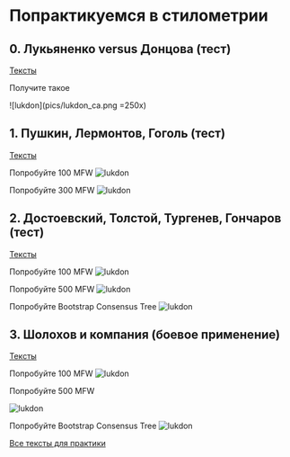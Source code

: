 # Попрактикуемся в стилометрии

## 0. Лукьяненко versus Донцова (тест)

[Тексты](stylometry_texts/0_Лукьяненко%20Донцова.zip)

Получите такое 

![lukdon](pics/lukdon_ca.png =250x)


## 1. Пушкин, Лермонтов, Гоголь (тест)

[Тексты](stylometry_texts/1_pushkin_lermontov_gogol.zip)

Попробуйте 100 MFW
![lukdon](pics/lukdon_ca.png)


Попробуйте 300 MFW
![lukdon](pics/lukdon_ca.png)

## 2. Достоевский, Толстой, Тургенев, Гончаров (тест)

[Тексты](stylometry_texts/2_fourteen_russian_novels.zip)

Попробуйте 100 MFW 
![lukdon](pics/lukdon_ca.png)

Попробуйте 500 MFW
![lukdon](pics/lukdon_ca.png)

Попробуйте Bootstrap Consensus Tree
![lukdon](pics/lukdon_ca.png)

## 3. Шолохов и компания (боевое применение)

[Тексты](stylometry_texts/3_sholokhov_and_others.zip)

Попробуйте 100 MFW
![lukdon](pics/lukdon_ca.png)

Попробуйте 500 MFW

![lukdon](pics/lukdon_ca.png)

Попробуйте Bootstrap Consensus Tree
![lukdon](pics/lukdon_ca.png)

[Все тексты для практики](stylometry_texts)